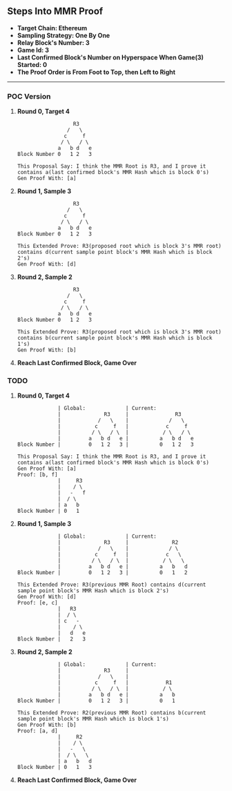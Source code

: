 ## Steps Into MMR Proof

- **Target Chain: Ethereum**
- **Sampling Strategy: One By One**
- **Relay Block's Number: 3**
- **Game Id: 3**
- **Last Confirmed Block's Number on Hyperspace When Game(3) Started: 0**
- **The Proof Order is From Foot to Top, then Left to Right**

---

### POC Version

1. **Round 0, Target 4**
	```
	                  R3
	                /   \
	               c     f
	              / \   / \
	             a   b d   e
	Block Number 0   1 2   3

	This Proposal Say: I think the MMR Root is R3, and I prove it contains a(last confirmed block's MMR Hash which is block 0's)
	Gen Proof With: [a]
	```

1. **Round 1, Sample 3**
	```
	                  R3
	                /   \
	               c     f
	              / \   / \
	             a   b d   e
	Block Number 0   1 2   3

	This Extended Prove: R3(proposed root which is block 3's MMR root) contains d(current sample point block's MMR Hash which is block 2's)
	Gen Proof With: [d]
	```

1. **Round 2, Sample 2**
	```
	                  R3
	                /   \
	               c     f
	              / \   / \
	             a   b d   e
	Block Number 0   1 2   3

	This Extended Prove: R3(proposed root which is block 3's MMR root) contains b(current sample point block's MMR Hash which is block 1's)
	Gen Proof With: [b]
	```

1. **Reach Last Confirmed Block, Game Over**

### TODO

1. **Round 0, Target 4**
	```
	             | Global:             | Current:
	             |              R3     |               R3
	             |            /   \    |             /   \
	             |           c     f   |            c     f
	             |          / \   / \  |           / \   / \
	             |         a   b d   e |          a   b d   e
	Block Number |         0   1 2   3 |          0   1 2   3

	This Proposal Say: I think the MMR Root is R3, and I prove it contains a(last confirmed block's MMR Hash which is block 0's)
	Gen Proof With: [a]
	Proof: [b, f]
	             |     R3
	             |    / \
	             |   -   f
	             |  / \
	             | a   b
	Block Number | 0   1
	```

1. **Round 1, Sample 3**
	```
	             | Global:             | Current:
	             |              R3     |              R2
	             |            /   \    |             / \
	             |           c     f   |            c   \
	             |          / \   / \  |           / \   \
	             |         a   b d   e |          a   b   d
	Block Number |         0   1 2   3 |          0   1   2

	This Extended Prove: R3(previous MMR Root) contains d(current sample point block's MMR Hash which is block 2's)
	Gen Proof With: [d]
	Proof: [e, c]
	             |   R3
	             |  / \
	             | c   -
	             |    / \
	             |   d   e
	Block Number |   2   3
	```

1. **Round 2, Sample 2**
	```
	             | Global:             | Current:
	             |              R3     |
	             |            /   \    |
	             |           c     f   |            R1
	             |          / \   / \  |           / \
	             |         a   b d   e |          a   b
	Block Number |         0   1 2   3 |          0   1

	This Extended Prove: R2(previous MMR Root) contains b(current sample point block's MMR Hash which is block 1's)
	Gen Proof With: [b]
	Proof: [a, d]
	             |     R2
	             |    / \
	             |   -   \
	             |  / \   \
	             | a   b   d
	Block Number | 0   1   3
	```

1. **Reach Last Confirmed Block, Game Over**
